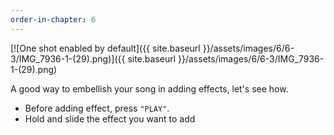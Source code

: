 ```yaml
---
order-in-chapter: 6
---
```


[![One shot enabled by default]({{ site.baseurl }}/assets/images/6/6-3/IMG_7936-1-(29).png)]({{
site.baseurl }}/assets/images/6/6-3/IMG_7936-1-(29).png)

A good way to embellish your song in adding effects, let's see how.

- Before adding effect, press `"PLAY"`.
- Hold and slide the effect you want to add
